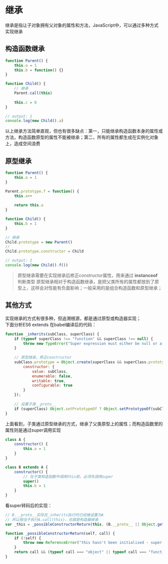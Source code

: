 
# 继承
继承是指让子对象拥有父对象的属性和方法，JavaScript中，可以通过多种方式实现继承

## 构造函数继承
```js
function Parent() {
    this.a = 1
    this.b = function() {}
}

function Child() {
    // 继承
    Parent.call(this)
    
    this.c = 0
}

// output: 1
console.log(new Child().a)
```
以上继承方法简单直观，但也有很多缺点：第一，只能继承构造函数本身的属性或方法，构造函数原型的属性不能被继承；第二，所有的属性都生成在实例化对象上，造成空间浪费

## 原型继承
```js
function Parent() {
    this.a = 1
}

Parent.prototype.f = function() {
    this.a++
    
    return this.a
}

function Child() {
    this.b = 1
}

// 继承
Child.prototype = new Parent()
// 
Child.prototype.constructor = Child

// output: 2
console.log(new Child().f())
```
> 原型继承需要在实现继承后修正constructor属性，用来通过 **instanceof** 判断类型
> 原型继承相对于构造函数继承，是把父类所有的属性都放到了原型上，这样会对性能有负面影响；一般采用的是组合构造函数和原型继承；

## 其他方式
实现继承的方式有很多种，但追溯根源，都是通过原型或构造器实现；
<br/>
下面分析ES6 extends 在babel编译后的代码：
```js
function _inherits(subClass, superClass) {
    if (typeof superClass !== "function" && superClass !== null) {
        throw new TypeError("Super expression must either be null or a function, not " + typeof superClass);
    }
    
    // 原型继承，修正constructor
    subClass.prototype = Object.create(superClass && superClass.prototype, {
        constructor: {
            value: subClass,
            enumerable: false,
            writable: true,
            configurable: true
        }
    });
    
    // 设置子类__proto__
    if (superClass) Object.setPrototypeOf ? Object.setPrototypeOf(subClass, superClass) : subClass.__proto__ = superClass;
}
```

上面看到，子类通过原型继承的方式，继承了父类原型上的属性；而构造函数里的属性则是通过super调用实现
```js
class A {
    constructor() {
        this.a = 1
    }
}

class B extends A {
    constructor() {
        // 在子类构造函数中调用this前，必须先调用super
        super()
        this.b = 1
    }
}
```
看super转码后的实现：
```js
// B.__proto__实际在_inherits执行时已经被设置为A
// 所以相当于执行A.call(this)，也就是构造器继承
var _this = _possibleConstructorReturn(this, (B.__proto__ || Object.getPrototypeOf(B)).call(this));

function _possibleConstructorReturn(self, call) {
    if (!self) {
        throw new ReferenceError("this hasn't been initialised - super() hasn't been called")
    }
    return call && (typeof call === "object" || typeof call === "function") ? call : self
}
```
